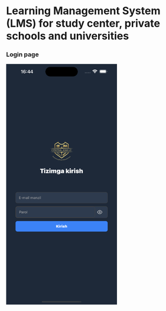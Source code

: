 # Learning Management System (LMS) for study center, private schools and universities

### Login page
<img src="https://raw.githubusercontent.com/ulugbek101/lms-mobile-version/refs/heads/main/assets/images/resources/login_page.png" alt="Login Screenshot" width="300"/>

